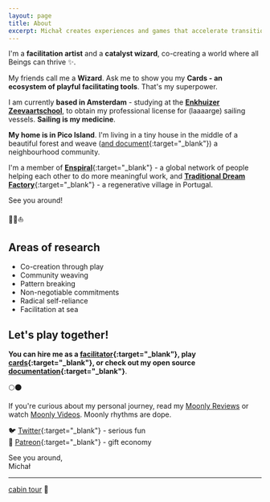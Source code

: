 ```yaml
---
layout: page
title: About
excerpt: Michał creates experiences and games that accelerate transition towards a regenerative way of living.
---
```

I'm a **facilitation artist** and a **catalyst wizard**, co-creating a world where all Beings can thrive ✨.

My friends call me a **Wizard**. Ask me to show you my **Cards - an ecosystem of playful facilitating tools**. That's my superpower.

I am currently **based in Amsterdam** - studying at the [**Enkhuizer Zeevaartschool**](https://ezsenglish.weebly.com/), to obtain my professional license for (laaaarge) sailing vessels. **Sailing is my medicine**.

**My home is in Pico Island**. I'm living in a tiny house in the middle of a beautiful forest and weave ([and document](https://pico.microsolidarity.cc){:target="_blank"}) a neighbourhood community.

I'm a member of [**Enspiral**](https://enspiral.com){:target="_blank"} - a global network of people helping each other to do more meaningful work, and [**Traditional Dream Factory**](https://traditionaldreamfactory.com){:target="_blank"} - a regenerative village in Portugal.

See you around!

🌳✨⛵️

## Areas of research

- Co-creation through play
- Community weaving
- Pattern breaking
- Non-negotiable commitments
- Radical self-reliance
- Facilitation at sea

## Let's play together!

**You can hire me as a [facilitator](/facilitation){:target="_blank"}, play [cards](/cards){:target="_blank"}, or check out my open source [documentation](/documentation){:target="_blank"}**.

🌕🌑

If you're curious about my personal journey, read my [Moonly Reviews](/moonly-reviews) or watch [Moonly Videos](/moonly-video). Moonly rhythms are dope.

🐦 [Twitter](https://twitter.com/michalkorzonek/){:target="_blank"} - serious fun<br>
🎁 [Patreon](https://www.patreon.com/michalkorzonek/){:target="_blank"} - gift economy

See you around,<br>
Michał

---
[cabin tour](/cabin) 🏡